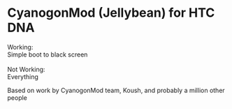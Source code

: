CyanogonMod (Jellybean) for HTC DNA
========================

Working:<br>
Simple boot to black screen <br>
<br>
Not Working:<br>
Everything
<br>

Based on work by CyanogonMod team, Koush, and probably a million other people
 
